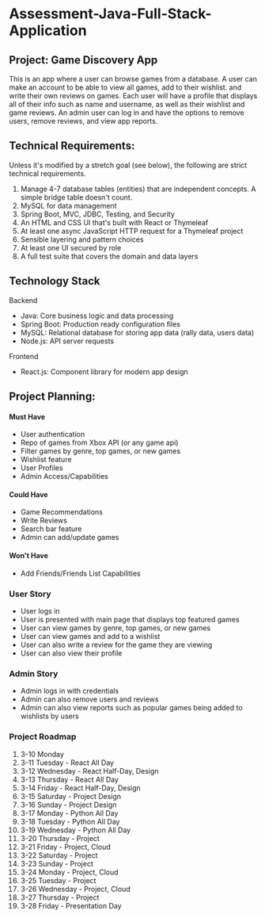 # Assessment-Java-Full-Stack-Application

## Project: Game Discovery App
This is an app where a user can browse games from a database. A user can make an account to be able to view all games, add to their wishlist. and write their own reviews on games. Each user will have a profile that displays all of their info such as name and username, as well as their wishlist and game reviews. An admin user can log in and have the options to remove users, remove reviews, and view app reports. 

## Technical Requirements:
Unless it's modified by a stretch goal (see below), the following are strict technical
requirements.
1. Manage 4-7 database tables (entities) that are independent concepts. A simple
bridge table doesn't count.
2. MySQL for data management
3. Spring Boot, MVC, JDBC, Testing, and Security
4. An HTML and CSS UI that's built with React or Thymeleaf
5. At least one async JavaScript HTTP request for a Thymeleaf project
6. Sensible layering and pattern choices
7. At least one UI secured by role
8. A full test suite that covers the domain and data layers

## Technology Stack

Backend

- Java: Core business logic and data processing
- Spring Boot: Production ready configuration files
- MySQL: Relational database for storing app data (rally data, users data)
- Node.js: API server requests

Frontend

- React.js: Component library for modern app design


## Project Planning:

#### Must Have
- User authentication
- Repo of games from Xbox API (or any game api)
- Filter games by genre, top games, or new games
- Wishlist feature
- User Profiles
- Admin Access/Capabilities

#### Could Have
- Game Recommendations
- Write Reviews
- Search bar feature
- Admin can add/update games

#### Won't Have
- Add Friends/Friends List Capabilities 



### User Story
- User logs in
- User is presented with main page that displays top featured games
- User can view games by genre, top games, or new games
- User can view games and add to a wishlist
- User can also write a review for the game they are viewing
- User can also view their profile

### Admin Story
- Admin logs in with credentials
- Admin can also remove users and reviews
- Admin can also view reports such as popular games being added to wishlists by users

### Project Roadmap
1. 3-10 Monday
1. 3-11 Tuesday - React All Day
2. 3-12 Wednesday - React Half-Day, Design
3. 3-13 Thursday - React All Day
4. 3-14 Friday - React Half-Day, Design
5. 3-15 Saturday - Project Design
6. 3-16 Sunday - Project Design
7. 3-17 Monday - Python All Day
8. 3-18 Tuesday - Python All Day
9. 3-19 Wednesday - Python All Day
10. 3-20 Thursday - Project 
11. 3-21 Friday - Project, Cloud 
12. 3-22 Saturday - Project
12. 3-23 Sunday - Project
12. 3-24 Monday - Project, Cloud
12. 3-25 Tuesday - Project
12. 3-26 Wednesday - Project, Cloud
12. 3-27 Thursday - Project
12. 3-28 Friday - Presentation Day
